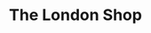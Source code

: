 ---
title: "The London Shop"
url: /ciudad-autonoma-de-buenos-aires/the-london-shop-avenida-presidente-quintana/
shop: ropa
---